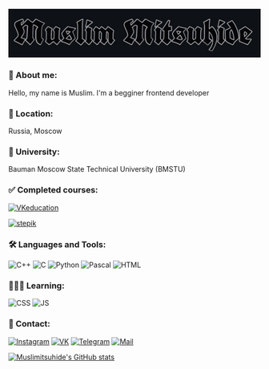 [![Header](https://github.com/muslimitsuhide/muslimitsuhide/blob/main/assets/ty.jpg)](https://www.instagram.com/muslimitsuhide/)

### 👤 About me:
Hello, my name is Muslim. I'm a begginer frontend developer

### 📍 Location:
Russia, Moscow

### 🏢 University:
Bauman Moscow State Technical University (BMSTU)

### ✅ Сompleted courses:
[![VKeducation](https://img.shields.io/badge/-vk_education_preparatory_program_in_C/C++_programming-1E3647?style=for-the-badge&logo=vk&logoColor=1E90FF)](https://park.vk.company/curriculum/certificates/download/2935/9e43a466-469c-4bdb-b1a1-8eba0e65c83a/ )

[![stepik](https://img.shields.io/badge/-stepik_Web_Development_for_Beginners:_HTML_and_CSS-1E3647?style=for-the-badge&logo=stepik&logoColor=1E90FF)](https://stepik.org/cert/1386978       )

### 🛠 Languages and Tools:
![C++](https://img.shields.io/badge/-C++-165960?style=for-the-badge&logo=C%2b%2b&logoColor=1E90FF)
![C](https://img.shields.io/badge/-C-165960?style=for-the-badge&logo=C&logoColor=4169E1)
![Python](https://img.shields.io/badge/-Python-165960?style=for-the-badge&logo=python&logoColor=orange)
![Pascal](https://img.shields.io/badge/-Pascal-165960?style=for-the-badge&logo=pascal&logoColor=orange)
![HTML](https://img.shields.io/badge/-HTML-165960?style=for-the-badge&logo=https://github.com/muslimitsuhide/muslimitsuhide/blob/main/assets/html5.jpg&logoColor=1E90FF)

### 👨🏻‍💻 Learning:
![CSS](https://img.shields.io/badge/-CSS-1B747E?style=for-the-badge&logo=CascadingStyleSheets&logoColor=1E90FF)
![JS](https://img.shields.io/badge/-JavaScript-1B747E?style=for-the-badge&logo=JavaScript&logoColor=)

### 📲 Contact:
[![Instagram](https://img.shields.io/badge/-Instagram-21959B?style=for-the-badge&logo=instagram&logoColor=FF7F50)](https://www.instagram.com/muslimitsuhide/)
[![VK](https://img.shields.io/badge/-vkontakte-21959B?style=for-the-badge&logo=vk&logoColor=4169E1)](https://vk.com/muslimitsuhide)
[![Telegram](https://img.shields.io/badge/-telegram-21959B?style=for-the-badge&logo=telegram&logoColor=4169E1)](https://t.me/muslimitsuhide)
[![Mail](https://img.shields.io/badge/-mail-21959B?style=for-the-badge&logo=mail.ru&logoColor=FF7F50)](https://e.mail.ru/cgi-bin/sentmsg?To=mamad.muslim@mail.ru&from=otvet&afterReload=1)

[![Muslimitsuhide's GitHub stats](https://github-readme-stats.vercel.app/api?username=muslimitsuhide&show_icons=true&theme=cobalt&hide=issues,contribs)](https://github.com/muslimitsuhide/)
